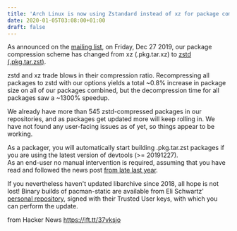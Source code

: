 ```yaml
---
title: 'Arch Linux is now using Zstandard instead of xz for package compression'
date: 2020-01-05T03:08:00+01:00
draft: false
---
```


As announced on the [mailing list](https://lists.archlinux.org/pipermail/arch-dev-public/2019-December/029752.html), on Friday, Dec 27 2019, our package compression scheme has changed from xz (.pkg.tar.xz) to [zstd (.pkg.tar.zst)](https://lists.archlinux.org/pipermail/arch-dev-public/2019-December/029778.html).

zstd and xz trade blows in their compression ratio. Recompressing all packages to zstd with our options yields a total ~0.8% increase in package size on all of our packages combined, but the decompression time for all packages saw a ~1300% speedup.

We already have more than 545 zstd-compressed packages in our repositories, and as packages get updated more will keep rolling in. We have not found any user-facing issues as of yet, so things appear to be working.

As a packager, you will automatically start building .pkg.tar.zst packages if you are using the latest version of devtools (>= 20191227).  
As an end-user no manual intervention is required, assuming that you have read and followed the news post [from late last year](https://www.archlinux.org/news/required-update-to-recent-libarchive/).

If you nevertheless haven't updated libarchive since 2018, all hope is not lost! Binary builds of pacman-static are available from Eli Schwartz' [personal repository](https://wiki.archlinux.org/index.php/Unofficial_user_repositories#eschwartz), signed with their Trusted User keys, with which you can perform the update.

  
  
from Hacker News https://ift.tt/37vksjo